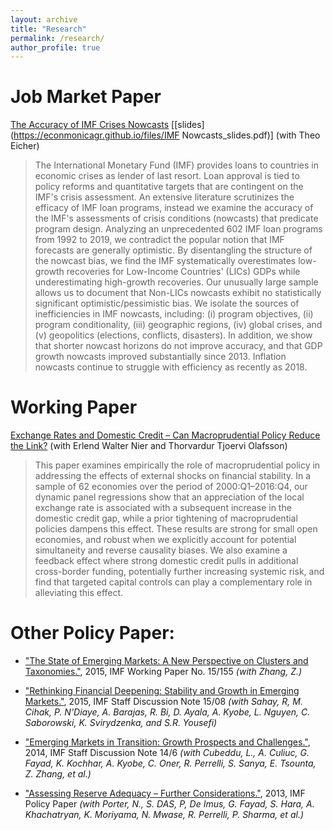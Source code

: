 ```yaml
---
layout: archive
title: "Research"
permalink: /research/
author_profile: true
---
```



Job Market Paper
===
[The Accuracy of IMF Crises Nowcasts](https://econmonicagr.github.io/files/MonicaGR_JMP.pdf) [[slides](https://econmonicagr.github.io/files/IMF Nowcasts_slides.pdf)]
(with Theo Eicher)
> The International Monetary Fund (IMF) provides loans to countries in economic crises as lender of last resort. Loan approval is tied to policy reforms and quantitative targets that are contingent on the IMF's crisis assessment. An extensive literature scrutinizes the efficacy of IMF loan programs, instead we examine the accuracy of the IMF's assessments of crisis conditions (nowcasts) that predicate program design. Analyzing an unprecedented 602 IMF loan programs from 1992 to 2019, we contradict the popular notion that IMF forecasts are generally optimistic. By disentangling the structure of the nowcast bias, we find the IMF systematically overestimates low-growth recoveries for Low-Income Countries' (LICs) GDPs while underestimating high-growth recoveries. Our unusually large sample allows us to document that Non-LICs nowcasts exhibit no statistically significant optimistic/pessimistic bias. We isolate the sources of inefficiencies in IMF nowcasts, including: (i) program objectives, (ii) program conditionality, (iii) geographic regions, (iv) global crises, and (v) geopolitics (elections, conflicts, disasters). In addition, we show that shorter nowcast horizons do not improve accuracy, and that GDP growth nowcasts improved substantially since 2013. Inflation nowcasts continue to struggle with efficiency as recently as 2018. 

Working Paper
===
[Exchange Rates and Domestic Credit – Can Macroprudential Policy Reduce the Link?](https://econmonicagr.github.io/files/NOR_MaPP.pdf)
(with Erlend Walter Nier and Thorvardur Tjoervi Olafsson)
> This paper examines empirically the role of macroprudential policy in addressing the effects of external shocks on financial stability. In a sample of 62 economies over the period of 2000:Q1–2016:Q4, our dynamic panel regressions show that an appreciation of the local exchange rate is associated with a subsequent increase in the domestic credit gap, while a prior tightening of macroprudential policies dampens this effect. These results are strong for small open economies, and robust when we explicitly account for potential simultaneity and reverse causality biases. We also examine a feedback effect where strong domestic credit pulls in additional cross-border funding, potentially further increasing systemic risk, and find that targeted capital controls can play a complementary role in alleviating this effect.

Other Policy Paper:
===
* ["The State of Emerging Markets: A New Perspective on Clusters and Taxonomies."](https://www.imf.org/en/Publications/WP/Issues/2016/12/31/Emerging-Market-Heterogeneity-Insights-from-Cluster-and-Taxonomy-Analysis-43085), 2015, IMF Working Paper No. 15/155 *(with Zhang, Z.)*

* ["Rethinking Financial Deepening: Stability and Growth in Emerging Markets."](https://www.imf.org/en/Publications/Staff-Discussion-Notes/Issues/2016/12/31/Rethinking-Financial-Deepening-Stability-and-Growth-in-Emerging-Markets-42868), 2015, IMF Staff Discussion Note 15/08 *(with Sahay, R, M. Cihak, P. N'Diaye, A. Barajas, R. Bi, D. Ayala, A. Kyobe, L. Nguyen, C. Saborowski, K. Svirydzenka, and S.R. Yousefi)*

* ["Emerging Markets in Transition: Growth Prospects and Challenges."](https://www.imf.org/en/Publications/Staff-Discussion-Notes/Issues/2016/12/31/Emerging-Markets-in-Transition-Growth-Prospects-and-Challenges-41588), 2014, IMF Staff Discussion Note 14/6 *(with Cubeddu, L., A. Culiuc, G. Fayad, K. Kochhar, A. Kyobe, C. Oner, R. Perrelli, S. Sanya, E. Tsounta, Z. Zhang, et al.)*

* ["Assessing Reserve Adequacy – Further Considerations."](https://www.imf.org/external/np/pp/eng/2013/111313d.pdf), 2013, IMF Policy Paper *(with Porter, N., S. DAS, P, De Imus, G. Fayad, S. Hara, A. Khachatryan, K. Moriyama, N. Mwase, R. Perrelli, P. Sharma, et al.)*


